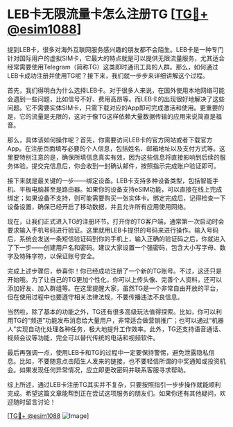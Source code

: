 # LEB卡无限流量卡怎么注册TG [[TG💪+ @esim1088](https://t.me/s/esim1088)]

提到LEB卡，很多对海外互联网服务感兴趣的朋友都不会陌生。LEB卡是一种专门针对国际用户的虚拟SIM卡，它最大的特点就是可以提供无限流量服务，尤其适合经常需要使用Telegram（简称TG）这类即时通讯工具的人群。那么，如何通过LEB卡成功注册并使用TG呢？接下来，我们就一步步来详细讲解这个过程。

首先，我们得明白为什么选择LEB卡。对于很多人来说，在国外使用本地网络可能会遇到一些问题，比如信号不好、费用高昂等。而LEB卡的出现很好地解决了这些问题。它不需要实体SIM卡，只需下载对应的App即可完成激活和使用。更重要的是，它的流量是无限的，这对于像TG这样依赖大量数据传输的应用来说简直是福音。

那么，具体该如何操作呢？首先，你需要访问LEB卡的官方网站或者下载官方App。在注册页面填写必要的个人信息，包括姓名、邮箱地址以及支付方式等。这里要特别注意的是，确保所填信息真实有效，因为这些信息将直接影响到后续的服务体验。提交完信息后，你会收到一封确认邮件，按照指示完成账户验证即可。

接下来就是最关键的一步——绑定设备。LEB卡支持多种设备类型，包括智能手机、平板电脑甚至是路由器。如果你的设备支持eSIM功能，可以直接在线上完成绑定；如果设备不支持，则可能需要购买一张实体卡。绑定完成后，记得检查一下设备设置，确保已经开启了移动数据，并且允许所有应用使用网络。

现在，让我们正式进入TG的注册环节。打开你的TG客户端，通常第一次启动时会要求输入手机号码进行验证。这里就用LEB卡提供的号码来进行操作。输入号码后，系统会发送一条短信验证码到你的手机上，输入正确的验证码之后，你就进入了下一步——创建用户名和密码。建议大家设置一个强密码，包含大小写字母、数字及特殊字符，以保证账号安全。

完成上述步骤后，恭喜你！你已经成功注册了一个新的TG账号。不过，这还只是开始哦。为了让自己的TG更加个性化，你可以上传头像、完善个人资料，还可以添加好友、加入群组等。在这里提醒大家，虽然TG是一个非常自由开放的平台，但在使用过程中也要遵守相关法律法规，不要传播违法不良信息。

当然啦，除了基本的功能之外，TG还有很多高级玩法值得探索。比如，你可以利用TG的“频道”功能发布消息给大量用户，非常适合做营销推广；也可以通过“机器人”实现自动化处理各种任务，极大地提升工作效率。此外，TG还支持语音通话、视频会议等功能，完全可以替代传统的电话和视频软件。

最后再强调一点，使用LEB卡和TG的过程中一定要保持警惕，避免泄露隐私信息。比如，不要随意点击陌生人发来的链接，也不要轻信所谓的中奖通知或投资机会。如果发现任何异常情况，应立即更改密码并联系客服寻求帮助。

综上所述，通过LEB卡注册TG其实并不复杂，只要按照指引一步步操作就能顺利完成。希望这篇文章能帮到正在尝试这项服务的朋友们。如果你还有其他疑问，欢迎随时留言讨论！

[[TG💪+ @esim1088](https://t.me/s/esim1088) ![Image](https://i.postimg.cc/4NQfJmqS/Snipaste-2025-05-13-00-14-12.png)]